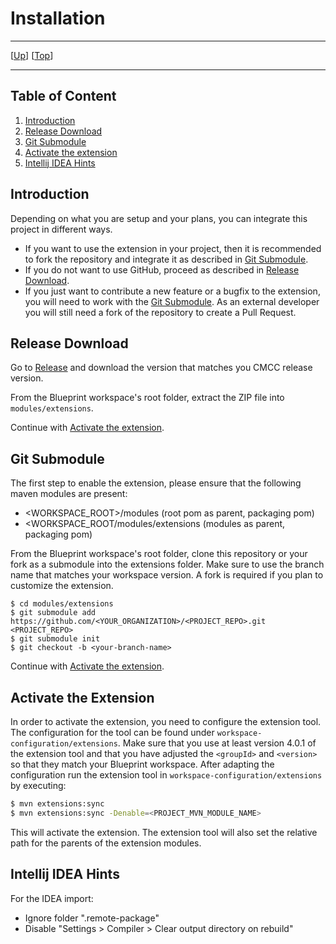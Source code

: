 # Installation

--------------------------------------------------------------------------------

\[[Up](README.md)\] \[[Top](#top)\]

--------------------------------------------------------------------------------

## Table of Content

1. [Introduction](#introduction)
1. [Release Download](#release-download)
2. [Git Submodule](#git-submodule)
3. [Activate the extension](#activate-the-extension)
4. [Intellij IDEA Hints](#intellij-idea-hints)

## Introduction

Depending on what you are setup and your plans, you can integrate this project in different ways.

* If you want to use the extension in your project, then it is recommended to fork the repository and integrate it as described in [Git Submodule](#git-submodule).
* If you do not want to use GitHub, proceed as described in [Release Download](#release-download).
* If you just want to contribute a new feature or a bugfix to the extension, you will need to work with the [Git Submodule](#git-submodule). As an external developer you will still need a fork of the repository to create a Pull Request. 

## Release Download

Go to [Release](https://github.com/CoreMedia/<PROJECT_REPO>/releases) and download the version that matches you CMCC release version.

From the Blueprint workspace's root folder, extract the ZIP file into `modules/extensions`.

Continue with [Activate the extension](#activate-the-extension).

## Git Submodule
The first step to enable the extension, please ensure that the following maven modules are present:
* <WORKSPACE_ROOT>/modules (root pom as parent, packaging pom)
* <WORKSPACE_ROOT/modules/extensions (modules as parent, packaging pom)

From the Blueprint workspace's root folder, clone this repository or your fork as a submodule into the extensions folder. Make sure to use the branch name that matches your workspace version. A fork is required if you plan to customize the extension.

```
$ cd modules/extensions
$ git submodule add https://github.com/<YOUR_ORGANIZATION>/<PROJECT_REPO>.git <PROJECT_REPO>
$ git submodule init
$ git checkout -b <your-branch-name>
```

Continue with [Activate the extension](#activate-the-extension).

## Activate the Extension

In order to activate the extension, you need to configure the extension tool. The configuration for the tool can be found under `workspace-configuration/extensions`. Make sure that you use at least version 4.0.1 of the extension tool and that you have adjusted the `<groupId>` and `<version>` so that they match your Blueprint workspace.
After adapting the configuration run the extension tool in
`workspace-configuration/extensions` by executing:

```bash
$ mvn extensions:sync
$ mvn extensions:sync -Denable=<PROJECT_MVN_MODULE_NAME>
``` 

This will activate the extension. The extension tool will also set the relative path for the parents of the extension modules.

## Intellij IDEA Hints

For the IDEA import:
- Ignore folder ".remote-package"
- Disable "Settings > Compiler > Clear output directory on rebuild"
